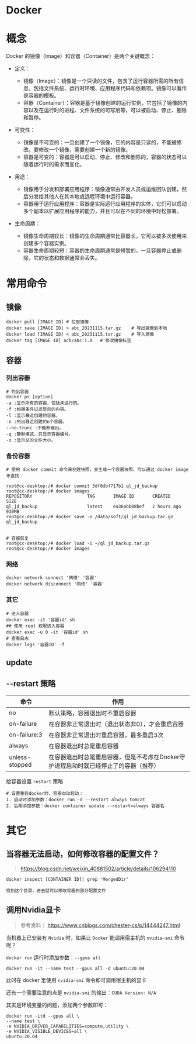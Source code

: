 # Docker

# 概念
Docker 的镜像（Image）和容器（Container）是两个关键概念：

- 定义：

	- 镜像（Image）：镜像是一个只读的文件，包含了运行容器所需的所有信息，包括文件系统、运行时环境、应用程序代码和依赖项。镜像可以看作是容器的模板。
	- 容器（Container）：容器是基于镜像创建的运行实例，它包括了镜像的内容以及在运行时的进程、文件系统的可写层等，可以被启动、停止、删除和暂停。

- 可变性：

	- 镜像是不可变的：一旦创建了一个镜像，它的内容是只读的，不能被修改。要修改一个镜像，需要创建一个新的镜像。
	- 容器是可变的：容器是可以启动、停止、修改和删除的，容器的状态可以随着运行时的需求而变化。

- 用途：

	- 镜像用于分发和部署应用程序：镜像通常由开发人员或运维团队创建，然后分发给其他人在其本地或远程环境中运行容器。
	- 容器用于运行应用程序：容器是实际运行应用程序的实体，它们可以启动多个副本以扩展应用程序的能力，并且可以在不同的环境中轻松部署。

- 生命周期：

	- 镜像生命周期较长：镜像的生命周期通常比容器长，它可以被多次使用来创建多个容器实例。
	- 容器生命周期较短：容器的生命周期通常是短暂的，一旦容器停止或删除，它的状态和数据通常会丢失。


# 常用命令

## 镜像

```shell
docker pull [IMAGE ID] # 拉取镜像
docker save [IMAGE ID] > abc_20231115.tar.gz	# 导出镜像到本地
docker load [IMAGE ID] < abc_20231115.tar.gz	# 导入镜像
docker tag [IMAGE ID] acb/abc:1.0	# 修改镜像标签
```

## 容器

### 列出容器

```shell
# 列出容器
docker ps [option]
-a :显示所有的容器，包括未运行的。
-f :根据条件过滤显示的内容。
-l :显示最近创建的容器。
-n :列出最近创建的n个容器。
--no-trunc :不截断输出。
-q :静默模式，只显示容器编号。
-s :显示总的文件大小。
```

### 备份容器

```shell
# 使用 docker commit 命令来创建快照，会生成一个容器快照，可以通过 docker image 来查找

root@cc-desktop:/# docker commit 3df8dbf717b1 ql_jd_backup
root@cc-desktop:/# docker images
REPOSITORY                     TAG       IMAGE ID       CREATED         SIZE
ql_jd_backup                   latest    ea36abb08bef   2 hours ago     930MB
root@cc-desktop:/# docker save -o /data/soft/ql_jd_backup.tar.gz ql_jd_backup


# 容器恢复
root@cc-desktop:/# docker load -i ~/ql_jd_backup.tar.gz
root@cc-desktop:/# docker images
```

### 网络
```shell
docker network connect '网络' '容器'
docker network disconnect '网络' '容器'
```

### 其它

```shell
# 进入容器
docker exec -it '容器id' sh
## 使用 root 权限进入容器
docker exec -u 0 -it '容器id' sh
# 查看日志
docker logs '容器ID' -f
```

## update

## --restart 策略

| 命令           | 作用                                                         |
| -------------- | ------------------------------------------------------------ |
| no             | 默认策略，容器退出时不重启容器                               |
| on-failure     | 在容器非正常退出时（退出状态非0），才会重启容器              |
| on-failure:3   | 在容器非正常退出时重启容器，最多重启3次                      |
| always         | 在容器退出时总是重启容器                                     |
| unless-stopped | 在容器退出时总是重启容器，但是不考虑在Docker守护进程启动时就已经停止了的容器（推荐） |

给容器设置 `restart` 策略

```shell
# 设置重启docker时，容器自动启动：
1. 启动时添加参数：docker run -d --restart always tomcat
2. 后期添加参数：docker container update --restart=always 容器名
```

# 其它
## 当容器无法启动，如何修改容器的配置文件？
> https://blog.csdn.net/weixin_40881502/article/details/106294110

```shell
docker inspect [CONTAINER ID]| grep 'MergedDir'

找到这个目录，进去就可以修改容器的部分配置文件
```

## 调用Nvidia显卡

> 参考资料：
> https://www.cnblogs.com/chester-cs/p/14444247.html

当机器上已安装有 `Nvidia` 时，如果让 `Docker` 能调用宿主机的 `nvidia-smi` 命令呢？

 `docker run` 运行时添加参数：`--gpus all`
```shell
docker run -it --name test --gpus all -d ubuntu:20.04
```
此时在 docker 里使用 `nvidia-smi` 命令即可调用宿主机的显卡

还有一个需要注意的点是 `nvidia-smi` 的输出：`CUDA Version: N/A`

其实是环境变量的问题，添加两个参数即可：

```shell
docker run -itd --gpus all \
--name test \
-e NVIDIA_DRIVER_CAPABILITIES=compute,utility \
-e NVIDIA_VISIBLE_DEVICES=all \
ubuntu:20.04
```